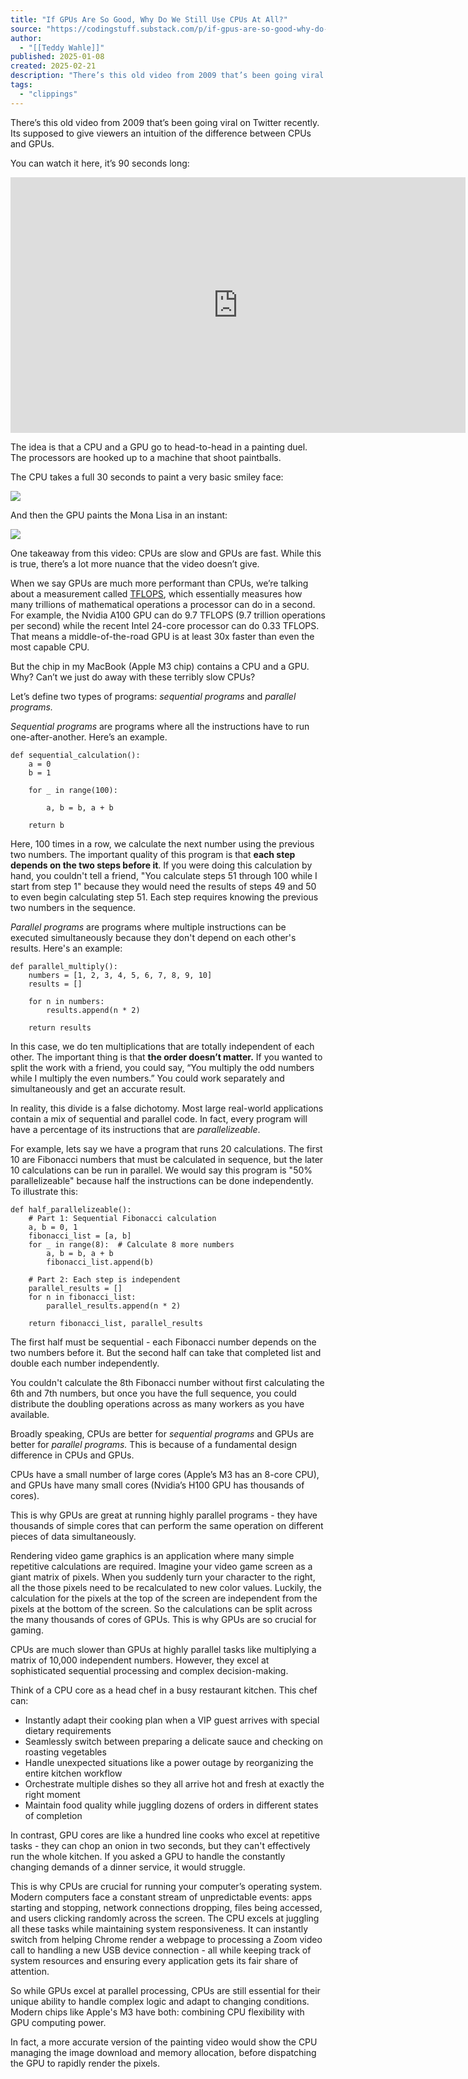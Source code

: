 ```yaml
---
title: "If GPUs Are So Good, Why Do We Still Use CPUs At All?"
source: "https://codingstuff.substack.com/p/if-gpus-are-so-good-why-do-we-still"
author:
  - "[[Teddy Wahle]]"
published: 2025-01-08
created: 2025-02-21
description: "There’s this old video from 2009 that’s been going viral on Twitter recently."
tags:
  - "clippings"
---
```

There’s this old video from 2009 that’s been going viral on Twitter recently. Its supposed to give viewers an intuition of the difference between CPUs and GPUs.

You can watch it here, it’s 90 seconds long:

<iframe src="https://www.youtube-nocookie.com/embed/-P28LKWTzrI?rel=0&amp;autoplay=0&amp;showinfo=0&amp;enablejsapi=0" frameborder="0" loading="lazy" gesture="media" allow="autoplay; fullscreen" allowautoplay="true" allowfullscreen="true" width="728" height="409"></iframe>

The idea is that a CPU and a GPU go to head-to-head in a painting duel. The processors are hooked up to a machine that shoot paintballs.

The CPU takes a full 30 seconds to paint a very basic smiley face:

![](https://substackcdn.com/image/fetch/w_1456,c_limit,f_auto,q_auto:good,fl_progressive:steep/https%3A%2F%2Fsubstack-post-media.s3.amazonaws.com%2Fpublic%2Fimages%2F0927f893-ed1e-49f4-92bb-276e16223071_2350x1288.png)

And then the GPU paints the Mona Lisa in an instant:

![](https://substackcdn.com/image/fetch/w_1456,c_limit,f_auto,q_auto:good,fl_progressive:steep/https%3A%2F%2Fsubstack-post-media.s3.amazonaws.com%2Fpublic%2Fimages%2Fe933aca3-5b54-4a78-8063-d6dc5b387fae_2468x1264.png)

One takeaway from this video: CPUs are slow and GPUs are fast. While this is true, there’s a lot more nuance that the video doesn’t give.

When we say GPUs are much more performant than CPUs, we’re talking about a measurement called [TFLOPS](https://codingstuff.substack.com/p/what-are-flops-quantifying-gpu-performance), which essentially measures how many trillions of mathematical operations a processor can do in a second. For example, the Nvidia A100 GPU can do 9.7 TFLOPS (9.7 trillion operations per second) while the recent Intel 24-core processor can do 0.33 TFLOPS. That means a middle-of-the-road GPU is at least 30x faster than even the most capable CPU.

But the chip in my MacBook (Apple M3 chip) contains a CPU and a GPU. Why? Can’t we just do away with these terribly slow CPUs?

Let’s define two types of programs: *sequential programs* and *parallel programs.*

*Sequential programs* are programs where all the instructions have to run one-after-another. Here’s an example.

```
def sequential_calculation():
    a = 0
    b = 1
   
    for _ in range(100):

        a, b = b, a + b
    
    return b
```

Here, 100 times in a row, we calculate the next number using the previous two numbers. The important quality of this program is that **each step depends on the two steps before it**. If you were doing this calculation by hand, you couldn't tell a friend, "You calculate steps 51 through 100 while I start from step 1" because they would need the results of steps 49 and 50 to even begin calculating step 51. Each step requires knowing the previous two numbers in the sequence.

*Parallel programs* are programs where multiple instructions can be executed simultaneously because they don't depend on each other's results. Here's an example:

```
def parallel_multiply():
    numbers = [1, 2, 3, 4, 5, 6, 7, 8, 9, 10]
    results = []

    for n in numbers:
        results.append(n * 2)

    return results
```

In this case, we do ten multiplications that are totally independent of each other. The important thing is that **the order doesn’t matter.** If you wanted to split the work with a friend, you could say, “You multiply the odd numbers while I multiply the even numbers.” You could work separately and simultaneously and get an accurate result.

In reality, this divide is a false dichotomy. Most large real-world applications contain a mix of sequential and parallel code. In fact, every program will have a percentage of its instructions that are *parallelizeable*.

For example, lets say we have a program that runs 20 calculations. The first 10 are Fibonacci numbers that must be calculated in sequence, but the later 10 calculations can be run in parallel. We would say this program is "50% parallelizeable" because half the instructions can be done independently. To illustrate this:

```
def half_parallelizeable():
    # Part 1: Sequential Fibonacci calculation
    a, b = 0, 1
    fibonacci_list = [a, b]
    for _ in range(8):  # Calculate 8 more numbers
        a, b = b, a + b
        fibonacci_list.append(b)

    # Part 2: Each step is independent
    parallel_results = []
    for n in fibonacci_list:
        parallel_results.append(n * 2)
    
    return fibonacci_list, parallel_results
```

The first half must be sequential - each Fibonacci number depends on the two numbers before it. But the second half can take that completed list and double each number independently.

You couldn't calculate the 8th Fibonacci number without first calculating the 6th and 7th numbers, but once you have the full sequence, you could distribute the doubling operations across as many workers as you have available.

Broadly speaking, CPUs are better for *sequential programs* and GPUs are better for *parallel programs.* This is because of a fundamental design difference in CPUs and GPUs.

CPUs have a small number of large cores (Apple’s M3 has an 8-core CPU), and GPUs have many small cores (Nvidia’s H100 GPU has thousands of cores).

This is why GPUs are great at running highly parallel programs - they have thousands of simple cores that can perform the same operation on different pieces of data simultaneously.

Rendering video game graphics is an application where many simple repetitive calculations are required. Imagine your video game screen as a giant matrix of pixels. When you suddenly turn your character to the right, all the those pixels need to be recalculated to new color values. Luckily, the calculation for the pixels at the top of the screen are independent from the pixels at the bottom of the screen. So the calculations can be split across the many thousands of cores of GPUs. This is why GPUs are so crucial for gaming.

CPUs are much slower than GPUs at highly parallel tasks like multiplying a matrix of 10,000 independent numbers. However, they excel at sophisticated sequential processing and complex decision-making.

Think of a CPU core as a head chef in a busy restaurant kitchen. This chef can:

- Instantly adapt their cooking plan when a VIP guest arrives with special dietary requirements
- Seamlessly switch between preparing a delicate sauce and checking on roasting vegetables
- Handle unexpected situations like a power outage by reorganizing the entire kitchen workflow
- Orchestrate multiple dishes so they all arrive hot and fresh at exactly the right moment
- Maintain food quality while juggling dozens of orders in different states of completion

In contrast, GPU cores are like a hundred line cooks who excel at repetitive tasks - they can chop an onion in two seconds, but they can't effectively run the whole kitchen. If you asked a GPU to handle the constantly changing demands of a dinner service, it would struggle.

This is why CPUs are crucial for running your computer’s operating system. Modern computers face a constant stream of unpredictable events: apps starting and stopping, network connections dropping, files being accessed, and users clicking randomly across the screen. The CPU excels at juggling all these tasks while maintaining system responsiveness. It can instantly switch from helping Chrome render a webpage to processing a Zoom video call to handling a new USB device connection - all while keeping track of system resources and ensuring every application gets its fair share of attention.

So while GPUs excel at parallel processing, CPUs are still essential for their unique ability to handle complex logic and adapt to changing conditions. Modern chips like Apple's M3 have both: combining CPU flexibility with GPU computing power.

In fact, a more accurate version of the painting video would show the CPU managing the image download and memory allocation, before dispatching the GPU to rapidly render the pixels.